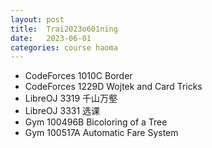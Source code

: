 ```yaml
---
layout: post
title:  Trai2023o601ning
date:   2023-06-01
categories: course haoma
---
```


*   CodeForces 1010C	Border
*   CodeForces 1229D	Wojtek and Card Tricks
*   LibreOJ 3319	千山万壑
*   LibreOJ 3331	选课
*   Gym 100496B	Bicoloring of a Tree
*   Gym 100517A	Automatic Fare System